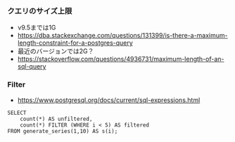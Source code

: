
### クエリのサイズ上限

- v9.5までは1G
- https://dba.stackexchange.com/questions/131399/is-there-a-maximum-length-constraint-for-a-postgres-query
- 最近のバージョンでは2G？
- https://stackoverflow.com/questions/4936731/maximum-length-of-an-sql-query

### Filter

- https://www.postgresql.org/docs/current/sql-expressions.html

```Example
SELECT
    count(*) AS unfiltered,
    count(*) FILTER (WHERE i < 5) AS filtered
FROM generate_series(1,10) AS s(i);
```
